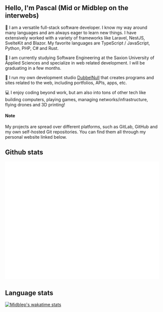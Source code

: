 ## **Hello, I'm Pascal** (Mid or Midblep on the interwebs)

🤝 I am a versatile full-stack software developer. I know my way around many languages and am always eager to learn new things. I have extensively worked with a variety of frameworks like Laravel, NestJS, SvelteKit and Blazor. My favorite languages are TypeScript / JavaScript, Python, PHP, C# and Rust.

🎒 I am currently studying Software Engineering at the Saxion University of Applied Sciences and specialize in web related development. I will be graduating in a few months.

💼 I run my own development studio [DubbelNull](https://dubbelnull.com/) that creates programs and sites related to the web, including portfolios, APIs, apps, etc.

💻 I enjoy coding beyond work, but am also into tons of other tech like building computers, playing games, managing networks/infrastructure, flying drones and 3D printing!

#### **Note**

My projects are spread over different platforms, such as GitLab, GitHub and my own self-hosted Git repositories. You can find them all through my personal website linked below.


## **Github stats**

<picture>
  <img src="/github-metrics.svg" alt="Metrics">
</picture>


## **Language stats**

[![Midblep's wakatime stats](https://github-readme-stats.vercel.app/api/wakatime?username=mid&layout=compact)](https://github.com/anuraghazra/github-readme-stats)
